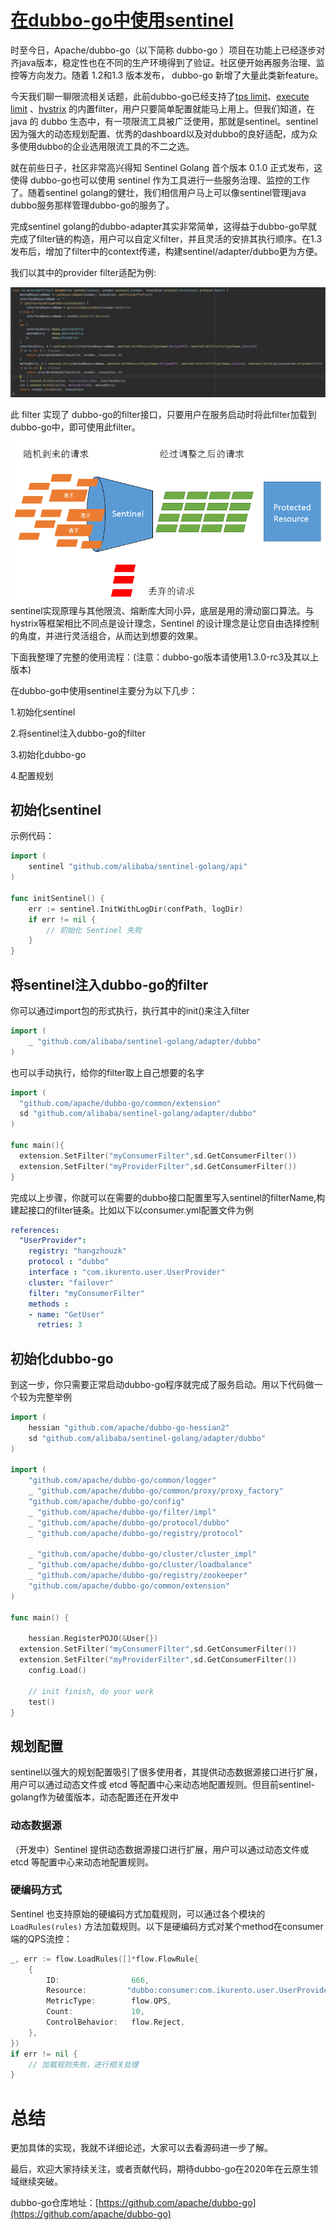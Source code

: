 # [在dubbo-go中使用sentinel](https://dubbogo.github.io/dubbo-go-website/zh-cn/blog/dubbo-go-sentinel.html)

时至今日，Apache/dubbo-go（以下简称 dubbo-go ）项目在功能上已经逐步对齐java版本，稳定性也在不同的生产环境得到了验证。社区便开始再服务治理、监控等方向发力。随着 1.2和1.3 版本发布， dubbo-go 新增了大量此类新feature。

今天我们聊一聊限流相关话题，此前dubbo-go已经支持了[tps limit](https://github.com/apache/dubbo-go/pull/237)、[execute limit](https://github.com/apache/dubbo-go/pull/246) 、[hystrix](https://github.com/apache/dubbo-go/pull/133) 的内置filter，用户只要简单配置就能马上用上。但我们知道，在 java 的 dubbo 生态中，有一项限流工具被广泛使用，那就是sentinel。sentinel因为强大的动态规划配置、优秀的dashboard以及对dubbo的良好适配，成为众多使用dubbo的企业选用限流工具的不二之选。

就在前些日子，社区非常高兴得知 Sentinel Golang 首个版本 0.1.0 正式发布，这使得 dubbo-go也可以使用 sentinel 作为工具进行一些服务治理、监控的工作了。随着sentinel golang的健壮，我们相信用户马上可以像sentinel管理java dubbo服务那样管理dubbo-go的服务了。

完成sentinel golang的dubbo-adapter其实非常简单，这得益于dubbo-go早就完成了filter链的构造，用户可以自定义filter，并且灵活的安排其执行顺序。在1.3发布后，增加了filter中的context传递，构建sentinel/adapter/dubbo更为方便。

我们以其中的provider filter适配为例:

![SentinelProviderFilter](../../pic/service-governance/dubbo-go-sentinel-a.png)

此 filter 实现了 dubbo-go的filter接口，只要用户在服务启动时将此filter加载到dubbo-go中，即可使用此filter。 ![Sentinel-design](../../pic/service-governance/dubbo-go-sentinel-b.png)
sentinel实现原理与其他限流、熔断库大同小异，底层是用的滑动窗口算法。与hystrix等框架相比不同点是设计理念，Sentinel 的设计理念是让您自由选择控制的角度，并进行灵活组合，从而达到想要的效果。

下面我整理了完整的使用流程：(注意：dubbo-go版本请使用1.3.0-rc3及其以上版本)

在dubbo-go中使用sentinel主要分为以下几步：

1.初始化sentinel

2.将sentinel注入dubbo-go的filter

3.初始化dubbo-go

4.配置规划

## 初始化sentinel

示例代码：

```go
import (
	sentinel "github.com/alibaba/sentinel-golang/api"
)

func initSentinel() {
	err := sentinel.InitWithLogDir(confPath, logDir)
	if err != nil {
		// 初始化 Sentinel 失败
	}
}
```

## 将sentinel注入dubbo-go的filter

你可以通过import包的形式执行，执行其中的init()来注入filter

```go
import (
	_ "github.com/alibaba/sentinel-golang/adapter/dubbo"
)
```

也可以手动执行，给你的filter取上自己想要的名字

```go
import (
  "github.com/apache/dubbo-go/common/extension"
  sd "github.com/alibaba/sentinel-golang/adapter/dubbo"
)

func main(){
  extension.SetFilter("myConsumerFilter",sd.GetConsumerFilter())
  extension.SetFilter("myProviderFilter",sd.GetConsumerFilter())
}
```

完成以上步骤，你就可以在需要的dubbo接口配置里写入sentinel的filterName,构建起接口的filter链条。比如以下以consumer.yml配置文件为例

```yml
references:
  "UserProvider":
    registry: "hangzhouzk"
    protocol : "dubbo"
    interface : "com.ikurento.user.UserProvider"
    cluster: "failover"
    filter: "myConsumerFilter"
    methods :
    - name: "GetUser"
      retries: 3
```

## 初始化dubbo-go

到这一步，你只需要正常启动dubbo-go程序就完成了服务启动。用以下代码做一个较为完整举例

```go
import (
	hessian "github.com/apache/dubbo-go-hessian2"
	sd "github.com/alibaba/sentinel-golang/adapter/dubbo"
)

import (
	"github.com/apache/dubbo-go/common/logger"
	_ "github.com/apache/dubbo-go/common/proxy/proxy_factory"
	"github.com/apache/dubbo-go/config"
	_ "github.com/apache/dubbo-go/filter/impl"
	_ "github.com/apache/dubbo-go/protocol/dubbo"
	_ "github.com/apache/dubbo-go/registry/protocol"

	_ "github.com/apache/dubbo-go/cluster/cluster_impl"
	_ "github.com/apache/dubbo-go/cluster/loadbalance"
	_ "github.com/apache/dubbo-go/registry/zookeeper"
	"github.com/apache/dubbo-go/common/extension"
)

func main() {

	hessian.RegisterPOJO(&User{})
  extension.SetFilter("myConsumerFilter",sd.GetConsumerFilter())
  extension.SetFilter("myProviderFilter",sd.GetConsumerFilter())
	config.Load()

	// init finish, do your work
	test()
}
```

## 规划配置

sentinel以强大的规划配置吸引了很多使用者，其提供动态数据源接口进行扩展，用户可以通过动态文件或 etcd 等配置中心来动态地配置规则。但目前sentinel-golang作为破蛋版本，动态配置还在开发中

### 动态数据源

（开发中）Sentinel 提供动态数据源接口进行扩展，用户可以通过动态文件或 etcd 等配置中心来动态地配置规则。

### 硬编码方式

Sentinel 也支持原始的硬编码方式加载规则，可以通过各个模块的 `LoadRules(rules)` 方法加载规则。以下是硬编码方式对某个method在consumer端的QPS流控：

```go
_, err := flow.LoadRules([]*flow.FlowRule{
	{
		ID:                666,
		Resource:         "dubbo:consumer:com.ikurento.user.UserProvider:myGroup:1.0.0:hello()",
		MetricType:        flow.QPS,
		Count:             10,
		ControlBehavior:   flow.Reject,
	},
})
if err != nil {
	// 加载规则失败，进行相关处理
}
```

# 总结

更加具体的实现，我就不详细论述，大家可以去看源码进一步了解。

最后，欢迎大家持续关注，或者贡献代码，期待dubbo-go在2020年在云原生领域继续突破。

dubbo-go仓库地址：[https://github.com/apache/dubbo-go](https://github.com/apache/dubbo-go)